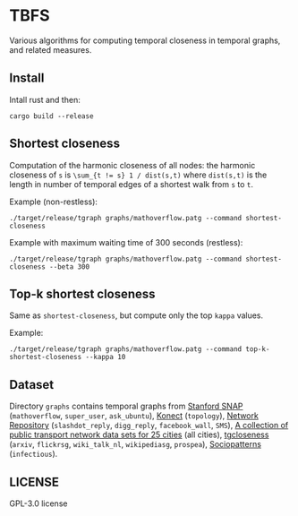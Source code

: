 # TBFS

Various algorithms for computing temporal closeness in temporal graphs, and related measures.

## Install

Intall rust and then:
```
cargo build --release
```

## Shortest closeness

Computation of the harmonic closeness of all nodes:
 the harmonic closeness of `s` is `\sum_{t != s} 1 / dist(s,t)`
 where `dist(s,t)` is the length in number of temporal edges
 of a shortest walk from `s` to `t`.

Example (non-restless):
```
./target/release/tgraph graphs/mathoverflow.patg --command shortest-closeness
```

Example with maximum waiting time of 300 seconds (restless):
```
./target/release/tgraph graphs/mathoverflow.patg --command shortest-closeness --beta 300
```

## Top-k shortest closeness

Same as `shortest-closeness`, but compute only the top `kappa` values.

Example:
```
./target/release/tgraph graphs/mathoverflow.patg --command top-k-shortest-closeness --kappa 10
```

## Dataset

Directory `graphs` contains temporal graphs from [Stanford SNAP](https://snap.stanford.edu/data/) (`mathoverflow`, `super_user`, `ask_ubuntu`), [Konect](http://konect.cc/) (`topology`), [Network Repository](https://networkrepository.com/) (`slashdot_reply`, `digg_reply`, `facebook_wall`, `SMS`), [A collection of public transport network data sets for 25 cities](https://zenodo.org/records/1186215) (all cities), [tgcloseness](https://gitlab.com/tgpublic/tgcloseness/) (`arxiv`, `flickrsg`, `wiki_talk_nl`, `wikipediasg`, `prospea`), [Sociopatterns](http://www.sociopatterns.org/datasets/) (`infectious`).

## LICENSE

GPL-3.0 license
